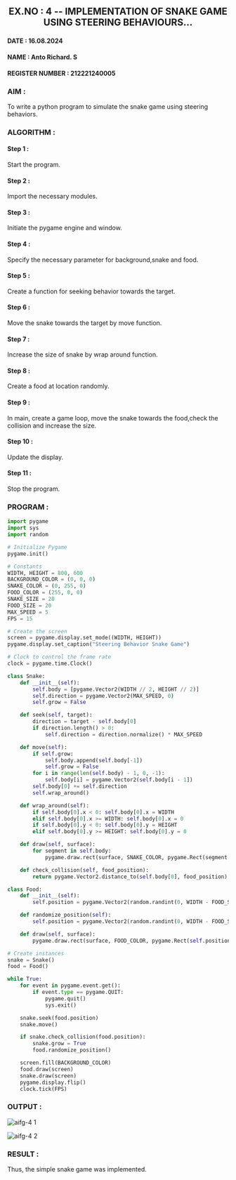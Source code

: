## <p align="center"> EX.NO : 4 -- IMPLEMENTATION OF SNAKE GAME USING STEERING BEHAVIOURS... </p>

#### DATE :  16.08.2024    
#### NAME : Anto Richard. S
#### REGISTER NUMBER : 212221240005

### AIM :

To write a python program to simulate the snake game using steering behaviors.

### ALGORITHM :

#### Step 1 : 

Start the program.

#### Step 2 :

Import the necessary modules.

#### Step 3 :

Initiate the pygame engine and window.

#### Step 4 :

Specify the necessary parameter for background,snake and food.

#### Step 5 :

Create a function for seeking behavior towards the target.

#### Step 6 :

Move the snake towards the target by move function.

#### Step 7 :

Increase the size of snake by wrap around function.

#### Step 8 :

Create a food at location randomly.

#### Step 9 :

In main, create a game loop, move the snake towards the food,check the collision and increase the size.

#### Step 10 :

Update the display.

#### Step 11 :

Stop the program.

 ### PROGRAM :
 
```python
import pygame
import sys
import random

# Initialize Pygame
pygame.init()

# Constants
WIDTH, HEIGHT = 800, 600
BACKGROUND_COLOR = (0, 0, 0)
SNAKE_COLOR = (0, 255, 0)
FOOD_COLOR = (255, 0, 0)
SNAKE_SIZE = 20
FOOD_SIZE = 20
MAX_SPEED = 5
FPS = 15

# Create the screen
screen = pygame.display.set_mode((WIDTH, HEIGHT))
pygame.display.set_caption("Steering Behavior Snake Game")

# Clock to control the frame rate
clock = pygame.time.Clock()
```

```python
class Snake:
    def __init__(self):
        self.body = [pygame.Vector2(WIDTH // 2, HEIGHT // 2)]
        self.direction = pygame.Vector2(MAX_SPEED, 0)
        self.grow = False

    def seek(self, target):
        direction = target - self.body[0]
        if direction.length() > 0:
            self.direction = direction.normalize() * MAX_SPEED

    def move(self):
        if self.grow:
            self.body.append(self.body[-1])
            self.grow = False
        for i in range(len(self.body) - 1, 0, -1):
            self.body[i] = pygame.Vector2(self.body[i - 1])
        self.body[0] += self.direction
        self.wrap_around()

    def wrap_around(self):
        if self.body[0].x < 0: self.body[0].x = WIDTH
        elif self.body[0].x >= WIDTH: self.body[0].x = 0
        if self.body[0].y < 0: self.body[0].y = HEIGHT
        elif self.body[0].y >= HEIGHT: self.body[0].y = 0

    def draw(self, surface):
        for segment in self.body:
            pygame.draw.rect(surface, SNAKE_COLOR, pygame.Rect(segment.x, segment.y, SNAKE_SIZE, SNAKE_SIZE))

    def check_collision(self, food_position):
        return pygame.Vector2.distance_to(self.body[0], food_position) < SNAKE_SIZE
```

```python
class Food:
    def __init__(self):
        self.position = pygame.Vector2(random.randint(0, WIDTH - FOOD_SIZE), random.randint(0, HEIGHT - FOOD_SIZE))

    def randomize_position(self):
        self.position = pygame.Vector2(random.randint(0, WIDTH - FOOD_SIZE), random.randint(0, HEIGHT - FOOD_SIZE))

    def draw(self, surface):
        pygame.draw.rect(surface, FOOD_COLOR, pygame.Rect(self.position.x, self.position.y, FOOD_SIZE, FOOD_SIZE))

# Create instances
snake = Snake()
food = Food()
```

```python
while True:
    for event in pygame.event.get():
        if event.type == pygame.QUIT:
            pygame.quit()
            sys.exit()

    snake.seek(food.position)
    snake.move()

    if snake.check_collision(food.position):
        snake.grow = True
        food.randomize_position()

    screen.fill(BACKGROUND_COLOR)
    food.draw(screen)
    snake.draw(screen)
    pygame.display.flip()
    clock.tick(FPS)
```

### OUTPUT :

![aifg-4 1](https://github.com/user-attachments/assets/88aab7c8-1efc-4945-bd12-25a42bcc11f0)

![aifg-4 2](https://github.com/user-attachments/assets/933abe10-8861-4ea8-bd62-84e39174cceb)

### RESULT :

Thus, the simple snake game was implemented.

